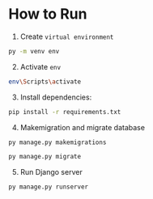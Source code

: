 # How to Run
1. Create `virtual environment`
```bash
py -m venv env
```

2. Activate `env`
```bash
env\Scripts\activate
```

3. Install dependencies:
```bash
pip install -r requirements.txt
```

4. Makemigration and migrate database
```bash
py manage.py makemigrations
```
```bash
py manage.py migrate
```

5. Run Django server
```bash
py manage.py runserver
```